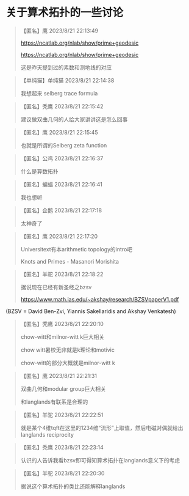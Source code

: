 # 关于算术拓扑的一些讨论


> 【匿名】鹰 2023/8/21 22:13:49  
>
> https://ncatlab.org/nlab/show/prime+geodesic
>
> https://ncatlab.org/nlab/show/prime+geodesic
>
> 这是昨天提到过的素数和测地线的对应

> 【单纯猫】单纯猫 2023/8/21 22:14:38
>
> 我想起来 selberg trace formula

> 【匿名】秃鹰 2023/8/21 22:15:42
>
> 建议做双曲几何的人给大家讲讲这是怎么回事

> 【匿名】鹰 2023/8/21 22:15:45
>
> 也就是所谓的Selberg zeta function



> 【匿名】公鸡 2023/8/21 22:16:37
>
> 什么是算数拓扑

> 【匿名】蝙蝠 2023/8/21 22:16:41
>
> 我也想听

> 【匿名】企鹅 2023/8/21 22:17:18
>
> 太神奇了

> 【匿名】鹰 2023/8/21 22:17:20
>
> Universitext有本arithmetic topology的intro吧
>
> Knots and Primes - Masanori Morishita

> 【匿名】羊驼 2023/8/21 22:18:22
>
> 据说现在已经有新圣经之bzsv
>
> https://www.math.ias.edu/~akshay/research/BZSVpaperV1.pdf

(BZSV = David Ben-Zvi, Yiannis Sakellaridis and Akshay Venkatesh)

> 【匿名】秃鹰 2023/8/21 22:20:10
>
> chow-witt和milnor-witt k巨大相关
>
> chow witt暑校无非就是k理论和motivic
>
> chow-witt的部分大概就是milnor-witt k



> 【匿名】鹰 2023/8/21 22:21:31
>
> 双曲几何和modular group巨大相关
>
> 和langlands有联系是合理的

> 【匿名】羊驼 2023/8/21 22:22:51
>
> 就是某个4维tqft在这里的1234维“流形”上取值，然后电磁对偶就给出langlands reciprocity

>【匿名】秃鹰 2023/8/21 22:23:14
>
>认识的人告诉我看bzsv即可得知算术拓扑在langlands意义下的考虑

>【匿名】羊驼 2023/8/21 22:20:30
>
>据说这个算术拓扑的类比还能解释langlands

